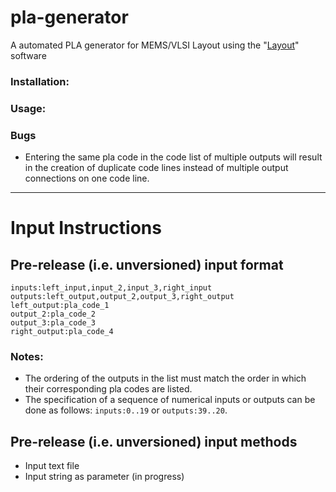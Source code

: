 # pla-generator
A automated PLA generator for MEMS/VLSI Layout using the "[Layout](http://www.sci.csueastbay.edu/~rdoering/layout/)" software

### Installation:
<!--TODO -->

### Usage:
<!--TODO -->

### Bugs
* Entering the same pla code in the code list of multiple outputs will result in the creation of duplicate code lines
instead of multiple output connections on one code line.

***
# Input Instructions
## Pre-release (i.e. unversioned) input format
`inputs:left_input,input_2,input_3,right_input`  
`outputs:left_output,output_2,output_3,right_output`  
`left_output:pla_code_1`  
`output_2:pla_code_2`  
`output_3:pla_code_3`  
`right_output:pla_code_4` 

### Notes:
* The ordering of the outputs in the list must match the order in which their corresponding pla codes are listed.
* The specification of a sequence of numerical inputs or outputs can be done as follows: `inputs:0..19` or 
`outputs:39..20`.


## Pre-release (i.e. unversioned) input methods
* Input text file
* Input string as parameter (in progress)

